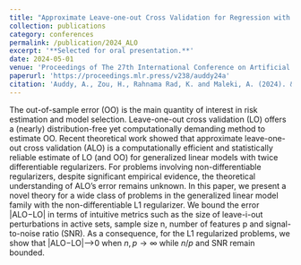 ```yaml
---
title: "Approximate Leave-one-out Cross Validation for Regression with L1 Regularizers"
collection: publications
category: conferences
permalink: /publication/2024_ALO
excerpt: '**Selected for oral presentation.**'
date: 2024-05-01
venue: 'Proceedings of The 27th International Conference on Artificial Intelligence and Statistics'
paperurl: 'https://proceedings.mlr.press/v238/auddy24a'
citation: 'Auddy, A., Zou, H., Rahnama Rad, K. and Maleki, A. (2024). &quot;Approximate Leave-one-out Cross Validation for Regression with L1 Regularizers.&quot; <i>Proceedings of The 27th International Conference on AISTATS</i>. 238:2377-2385.'
---
```

The out-of-sample error (OO) is the main quantity of interest in risk estimation and model selection. Leave-one-out cross validation (LO) offers a (nearly) distribution-free yet computationally demanding method to estimate OO. Recent theoretical work showed that approximate leave-one-out cross validation (ALO) is a computationally efficient and statistically reliable estimate of LO (and OO) for generalized linear models with twice differentiable regularizers. For problems involving non-differentiable regularizers, despite significant empirical evidence, the theoretical understanding of ALO’s error remains unknown. In this paper, we present a novel theory for a wide class of problems in the generalized linear model family with the non-differentiable L1 regularizer. We bound the error |ALO−LO| in terms of intuitive metrics such as the size of leave-i-out perturbations in active sets, sample size n, number of features p and signal-to-noise ratio (SNR). As a consequence, for the L1 regularized problems, we show that |ALO−LO|⟶0 when $n,p\to\infty$ while $n/p$ and SNR remain bounded.
